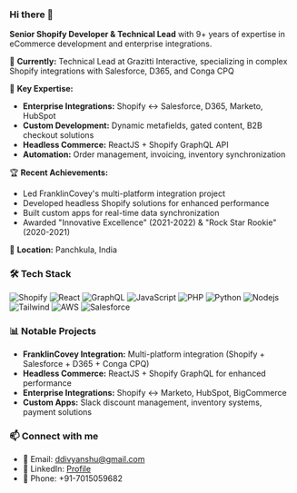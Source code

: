 ### Hi there 👋

**Senior Shopify Developer & Technical Lead** with 9+ years of expertise in eCommerce development and enterprise integrations.

🚀 **Currently:** Technical Lead at Grazitti Interactive, specializing in complex Shopify integrations with Salesforce, D365, and Conga CPQ

💼 **Key Expertise:**
- **Enterprise Integrations:** Shopify ↔ Salesforce, D365, Marketo, HubSpot
- **Custom Development:** Dynamic metafields, gated content, B2B checkout solutions
- **Headless Commerce:** ReactJS + Shopify GraphQL API
- **Automation:** Order management, invoicing, inventory synchronization

🏆 **Recent Achievements:**
- Led FranklinCovey's multi-platform integration project
- Developed headless Shopify solutions for enhanced performance
- Built custom apps for real-time data synchronization
- Awarded "Innovative Excellence" (2021-2022) & "Rock Star Rookie" (2020-2021)

📍 **Location:** Panchkula, India

<h3>🛠️ Tech Stack</h3>
<p>
<img alt="Shopify" src="https://img.shields.io/badge/-Shopify-7AB55C?style=flat-square&logo=shopify&logoColor=white" />
<img alt="React" src="https://img.shields.io/badge/-React-45b8d8?style=flat-square&logo=react&logoColor=white" />
<img alt="GraphQL" src="https://img.shields.io/badge/-GraphQL-E10098?style=flat-square&logo=graphql&logoColor=white" />
<img alt="JavaScript" src="https://img.shields.io/badge/-JavaScript-F7DF1E?style=flat-square&logo=javascript&logoColor=black" />
<img alt="PHP" src="https://img.shields.io/badge/-PHP-777BB4?style=flat-square&logo=php&logoColor=white" />
<img alt="Python" src="https://img.shields.io/badge/-Python-3776AB?style=flat-square&logo=python&logoColor=white" />
<img alt="Nodejs" src="https://img.shields.io/badge/-Node.js-43853d?style=flat-square&logo=Node.js&logoColor=white" />
<img alt="Tailwind" src="https://img.shields.io/badge/-Tailwind_CSS-38B2AC?style=flat-square&logo=tailwind-css&logoColor=white" />
<img alt="AWS" src="https://img.shields.io/badge/-AWS-232F3E?style=flat-square&logo=amazon-aws&logoColor=white" />
<img alt="Salesforce" src="https://img.shields.io/badge/-Salesforce-00A1E0?style=flat-square&logo=salesforce&logoColor=white" />
</p>

### 📊 Notable Projects
- **FranklinCovey Integration:** Multi-platform integration (Shopify + Salesforce + D365 + Conga CPQ)
- **Headless Commerce:** ReactJS + Shopify GraphQL for enhanced performance
- **Enterprise Integrations:** Shopify ↔ Marketo, HubSpot, BigCommerce
- **Custom Apps:** Slack discount management, inventory systems, payment solutions

### 📫 Connect with me
- 📧 Email: ddivyanshu@gmail.com
- 💼 LinkedIn: [Profile](https://linkedin.com/in/divyanshu-dhiman)
- 📱 Phone: +91-7015059682
<!--
**divyanshu92/divyanshu92** is a ✨ _special_ ✨ repository because its `README.md` (this file) appears on your GitHub profile.

Here are some ideas to get you started:

- 🔭 I’m currently working on ...
- 🌱 I’m currently learning ...
- 👯 I’m looking to collaborate on ...
- 🤔 I’m looking for help with ...
- 💬 Ask me about ...
- 📫 How to reach me: ...
- 😄 Pronouns: ...
- ⚡ Fun fact: ...
-->
